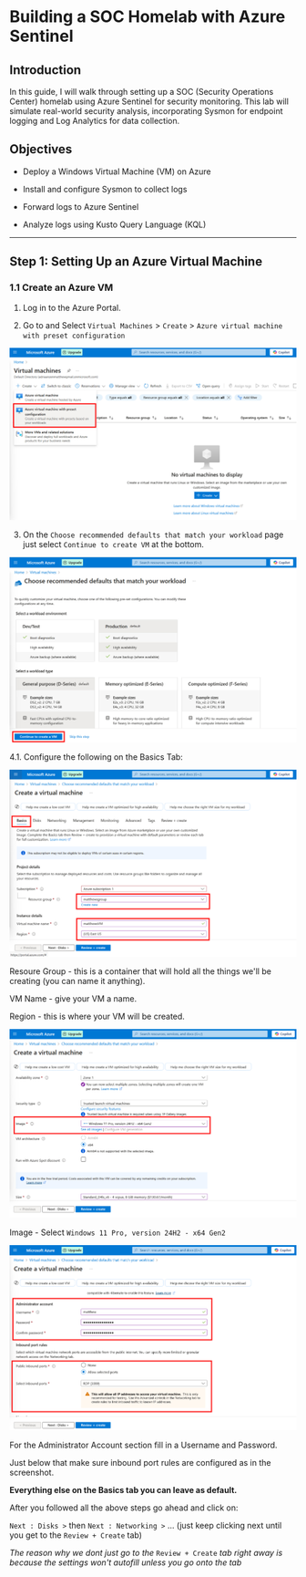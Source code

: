 # Building a SOC Homelab with Azure Sentinel

## Introduction

In this guide, I will walk through setting up a SOC (Security Operations Center) homelab using Azure Sentinel for security monitoring. This lab will simulate real-world security analysis, incorporating Sysmon for endpoint logging and Log Analytics for data collection.

## Objectives

*  Deploy a Windows Virtual Machine (VM) on Azure

*  Install and configure Sysmon to collect logs

*  Forward logs to Azure Sentinel

*  Analyze logs using Kusto Query Language (KQL)

---------------------------------------------------------------------

## Step 1: Setting Up an Azure Virtual Machine

### 1.1 Create an Azure VM

1. Log in to the Azure Portal.

2. Go to and Select `Virtual Machines` > `Create` > `Azure virtual machine with preset configuration`

![AzureVM_preset_config](screenshots/AzureVM_preset_config.jpg)

3. On the `Choose recommended defaults that match your workload` page just select `Continue to create VM` at the bottom.

![AzureVM_contunue_to_create_VM](screenshots/AzureVM_contunue_to_create_VM.jpg)

4.1. Configure the following on the Basics Tab:

![AzureVM_basictab1](screenshots/AzureVM_basictab1.jpg)

Resoure Group - this is a container that will hold all the things we'll be creating (you can name it anything).

VM Name - give your VM a name.

Region - this is where your VM will be created.

![AzureVM_basictab1_5](screenshots/AzureVM_basictab1_5.jpg)

Image - Select `Windows 11 Pro, version 24H2 - x64 Gen2`

![AzureVM_basictab2](screenshots/AzureVM_basictab2.jpg)

For the Administrator Account section fill in a Username and Password.

Just below that make sure inbound port rules are configured as in the screenshot.

**Everything else on the Basics tab you can leave as default.**

After you followed all the above steps go ahead and click on:

`Next : Disks >` then `Next : Networking >` ... (just keep clicking next until you get to the `Review + Create` tab)

_The reason why we dont just go to the_ `Review + Create` _tab right away is because the settings won't autofill unless you go onto the tab_


